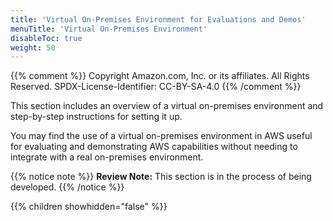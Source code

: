 ```yaml
---
title: 'Virtual On-Premises Environment for Evaluations and Demos'
menuTitle: 'Virtual On-Premises Environment'
disableToc: true
weight: 50
---
```


{{% comment %}}
Copyright Amazon.com, Inc. or its affiliates. All Rights Reserved.
SPDX-License-Identifier: CC-BY-SA-4.0
{{% /comment %}}

This section includes an overview of a virtual on-premises environment and step-by-step instructions for setting it up.

You may find the use of a virtual on-premises environment in AWS useful for evaluating and demonstrating AWS capabilities without needing to integrate with a real on-premises environment.

{{% notice note %}}
**Review Note:** This section is in the process of being developed.
{{% /notice %}}

{{% children showhidden="false" %}}
